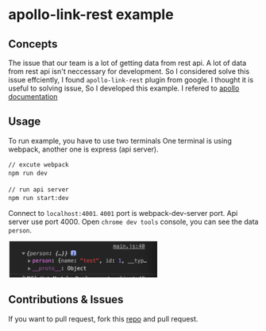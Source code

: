 # apollo-link-rest example

## Concepts

The issue that our team is a lot of getting data from rest api.
A lot of data from rest api isn't neccessary for development.
So I considered solve this issue effciently, I found `apollo-link-rest` plugin from google.
I thought it is useful to solving issue, So I developed this example.
I refered to [apollo documentation](https://www.apollographql.com/docs/link/links/rest/)

## Usage

To run example, you have to use two terminals
One terminal is using webpack, another one is express (api server).

```bash
// excute webpack
npm run dev

// run api server
npm run start:dev
```

Connect to `localhost:4001`. `4001` port is webpack-dev-server port. Api server use port 4000.
Open `chrome dev tools` console, you can see the data `person`.

<img src="./console.png" width="300" height="auto">

## Contributions & Issues

If you want to pull request, fork this [repo](https://github.com/trustyoo86/alr-example) and pull request.
